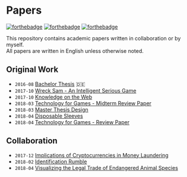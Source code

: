 # Papers

[![forthebadge](https://forthebadge.com/images/badges/built-with-science.svg)](https://forthebadge.com)
[![forthebadge](https://forthebadge.com/images/badges/powered-by-oxygen.svg)](https://forthebadge.com)
[![forthebadge](https://forthebadge.com/images/badges/powered-by-water.svg)](https://forthebadge.com)

This repository contains academic papers written in collaboration or by myself.  
All papers are written in English unless otherwise noted.

## Original Work
- `2016-08` [Bachelor Thesis](https://github.com/marc1404/papers/blob/master/documents/Bachelor%20Thesis.pdf) 🇩🇪
- `2017-10` [Wreck Sam - An Intelligent Serious Game](https://github.com/marc1404/papers/blob/master/documents/Wreck%20Sam%20-%20An%20Intelligent%20Serious%20Game.pdf)
- `2017-10` [Knowledge on the Web](https://github.com/marc1404/papers/blob/master/documents/Knowledge%20on%20the%20Web.pdf)
- `2018-03` [Technology for Games - Midterm Review Paper](https://github.com/marc1404/papers/blob/master/documents/Technology%20for%20Games%20-%20Midterm%20Review%20Paper.pdf)
- `2018-03` [Master Thesis Design](https://github.com/marc1404/papers/blob/master/documents/Master%20Thesis%20Design.pdf)
- `2018-04` [Disposable Sleeves](https://github.com/marc1404/papers/blob/master/documents/Disposable%20Sleeves.pdf)
- `2018-04` [Technology for Games - Review Paper](https://github.com/marc1404/papers/blob/master/documents/Technology%20for%20Games%20-%20Review%20Paper.pdf)

## Collaboration
- `2017-12` [Implications of Cryptocurrencies in Money Laundering](https://github.com/marc1404/papers/blob/master/documents/Implications%20of%20Cryptocurrencies%20in%20Money%20Laundering.pdf)
- `2018-02` [Identification Rumble](https://github.com/marc1404/papers/blob/master/documents/Identification%20Rumble.pdf)
- `2018-04` [Visualizing the Legal Trade of Endangered Animal Species](https://github.com/marc1404/papers/blob/master/documents/Visualizing%20the%20Legal%20Trade%20of%20Endangered%20Animal%20Species.pdf)
